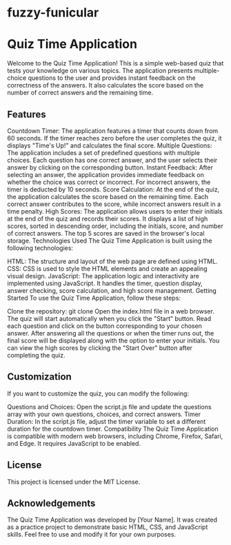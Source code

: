 # fuzzy-funicular

# Quiz Time Application
Welcome to the Quiz Time Application! This is a simple web-based quiz that tests your knowledge on various topics. The application presents multiple-choice questions to the user and provides instant feedback on the correctness of the answers. It also calculates the score based on the number of correct answers and the remaining time.

## Features
Countdown Timer: The application features a timer that counts down from 60 seconds. If the timer reaches zero before the user completes the quiz, it displays "Time's Up!" and calculates the final score.
Multiple Questions: The application includes a set of predefined questions with multiple choices. Each question has one correct answer, and the user selects their answer by clicking on the corresponding button.
Instant Feedback: After selecting an answer, the application provides immediate feedback on whether the choice was correct or incorrect. For incorrect answers, the timer is deducted by 10 seconds.
Score Calculation: At the end of the quiz, the application calculates the score based on the remaining time. Each correct answer contributes to the score, while incorrect answers result in a time penalty.
High Scores: The application allows users to enter their initials at the end of the quiz and records their scores. It displays a list of high scores, sorted in descending order, including the initials, score, and number of correct answers. The top 5 scores are saved in the browser's local storage.
Technologies Used
The Quiz Time Application is built using the following technologies:

HTML: The structure and layout of the web page are defined using HTML.
CSS: CSS is used to style the HTML elements and create an appealing visual design.
JavaScript: The application logic and interactivity are implemented using JavaScript. It handles the timer, question display, answer checking, score calculation, and high score management.
Getting Started
To use the Quiz Time Application, follow these steps:

Clone the repository: git clone <repository-url>
Open the index.html file in a web browser.
The quiz will start automatically when you click the "Start" button.
Read each question and click on the button corresponding to your chosen answer.
After answering all the questions or when the timer runs out, the final score will be displayed along with the option to enter your initials.
You can view the high scores by clicking the "Start Over" button after completing the quiz.
## Customization
If you want to customize the quiz, you can modify the following:

Questions and Choices: Open the script.js file and update the questions array with your own questions, choices, and correct answers.
Timer Duration: In the script.js file, adjust the timer variable to set a different duration for the countdown timer.
Compatibility
The Quiz Time Application is compatible with modern web browsers, including Chrome, Firefox, Safari, and Edge. It requires JavaScript to be enabled.

## License
This project is licensed under the MIT License.

## Acknowledgements
The Quiz Time Application was developed by [Your Name]. It was created as a practice project to demonstrate basic HTML, CSS, and JavaScript skills. Feel free to use and modify it for your own purposes.